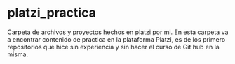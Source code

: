 # platzi_practica
Carpeta de archivos y proyectos hechos en platzi por mi.
En esta carpeta va a encontrar contenido de practica en la plataforma Platzi, es de los primero repositorios que hice sin experiencia y sin hacer el curso de Git hub en la misma.
